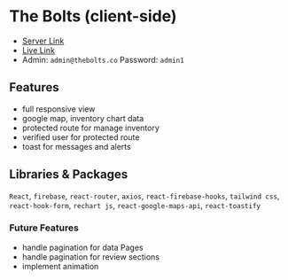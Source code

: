 # The Bolts (client-side)
- [Server Link](https://github.com/programming-hero-web-course1/manufacturer-website-server-side-aduyti)
- [Live Link]()
- Admin: `admin@thebolts.co` Password: `admin1`

## Features
- full responsive view
- google map, inventory chart data
- protected route for manage inventory
- verified user for protected route
- toast for messages and alerts


## Libraries & Packages
`React`, `firebase`, `react-router`, `axios`, `react-firebase-hooks`, `tailwind css`, `react-hook-form`, `rechart js`, `react-google-maps-api`, `react-toastify`


### Future Features
- handle pagination for data Pages
- handle pagination for review sections
- implement animation